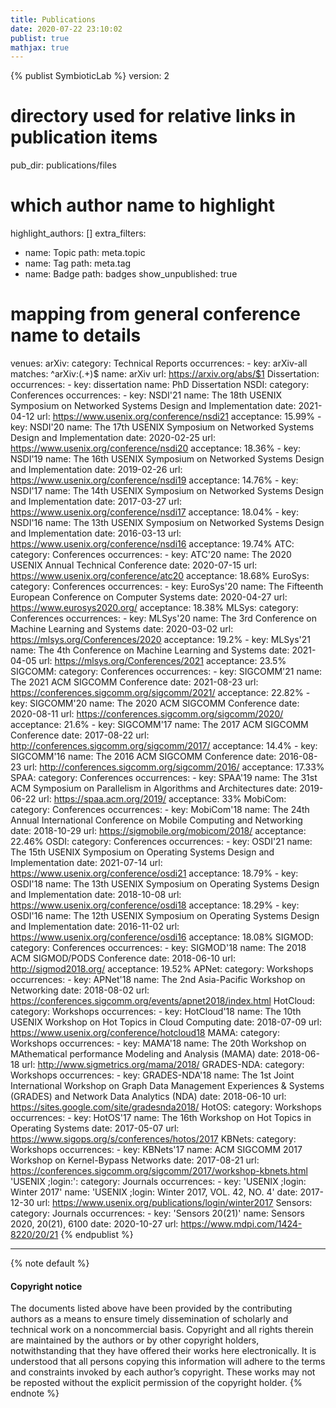 ```yaml
---
title: Publications
date: 2020-07-22 23:10:02
publist: true
mathjax: true
---
```

{% publist SymbioticLab %}
version: 2
# directory used for relative links in publication items
pub_dir: publications/files
# which author name to highlight
highlight_authors: []
extra_filters:
- name: Topic
  path: meta.topic
- name: Tag
  path: meta.tag
- name: Badge
  path: badges
show_unpublished: true
# mapping from general conference name to details
venues:
  arXiv:
    category: Technical Reports
    occurrences:
    - key: arXiv-all
      matches: ^arXiv:(.+)$
      name: arXiv
      url: https://arxiv.org/abs/$1
  Dissertation:
    occurrences:
    - key: dissertation
      name: PhD Dissertation
  NSDI:
    category: Conferences
    occurrences:
    - key: NSDI'21
      name: The 18th USENIX Symposium on Networked Systems Design and Implementation
      date: 2021-04-12
      url: https://www.usenix.org/conference/nsdi21
      acceptance: 15.99%
    - key: NSDI'20
      name: The 17th USENIX Symposium on Networked Systems Design and Implementation
      date: 2020-02-25
      url: https://www.usenix.org/conference/nsdi20
      acceptance: 18.36%
    - key: NSDI'19
      name: The 16th USENIX Symposium on Networked Systems Design and Implementation
      date: 2019-02-26
      url: https://www.usenix.org/conference/nsdi19
      acceptance: 14.76%
    - key: NSDI'17
      name: The 14th USENIX Symposium on Networked Systems Design and Implementation
      date: 2017-03-27
      url: https://www.usenix.org/conference/nsdi17
      acceptance: 18.04%
    - key: NSDI'16
      name: The 13th USENIX Symposium on Networked Systems Design and Implementation
      date: 2016-03-13
      url: https://www.usenix.org/conference/nsdi16
      acceptance: 19.74%
  ATC:
    category: Conferences
    occurrences:
    - key: ATC'20
      name: The 2020 USENIX Annual Technical Conference
      date: 2020-07-15
      url: https://www.usenix.org/conference/atc20
      acceptance: 18.68%
  EuroSys:
    category: Conferences
    occurrences:
    - key: EuroSys'20
      name: The Fifteenth European Conference on Computer Systems
      date: 2020-04-27
      url: https://www.eurosys2020.org/
      acceptance: 18.38%
  MLSys:
    category: Conferences
    occurrences:
    - key: MLSys'20
      name: The 3rd Conference on Machine Learning and Systems
      date: 2020-03-02
      url: https://mlsys.org/Conferences/2020
      acceptance: 19.2%
    - key: MLSys'21
      name: The 4th Conference on Machine Learning and Systems
      date: 2021-04-05
      url: https://mlsys.org/Conferences/2021
      acceptance: 23.5%
  SIGCOMM:
    category: Conferences
    occurrences:
    - key: SIGCOMM'21
      name: The 2021 ACM SIGCOMM Conference
      date: 2021-08-23
      url: https://conferences.sigcomm.org/sigcomm/2021/
      acceptance: 22.82%
    - key: SIGCOMM'20
      name: The 2020 ACM SIGCOMM Conference
      date: 2020-08-11
      url: https://conferences.sigcomm.org/sigcomm/2020/
      acceptance: 21.6%
    - key: SIGCOMM'17
      name: The 2017 ACM SIGCOMM Conference
      date: 2017-08-22
      url: http://conferences.sigcomm.org/sigcomm/2017/
      acceptance: 14.4%
    - key: SIGCOMM'16
      name: The 2016 ACM SIGCOMM Conference
      date: 2016-08-23
      url: http://conferences.sigcomm.org/sigcomm/2016/
      acceptance: 17.33%
  SPAA:
    category: Conferences
    occurrences:
    - key: SPAA'19
      name: The 31st ACM Symposium on Parallelism in Algorithms and Architectures
      date: 2019-06-22
      url: https://spaa.acm.org/2019/
      acceptance: 33%
  MobiCom:
    category: Conferences
    occurrences:
    - key: MobiCom'18
      name: The 24th Annual International Conference on Mobile Computing and Networking
      date: 2018-10-29
      url: https://sigmobile.org/mobicom/2018/
      acceptance: 22.46%
  OSDI:
    category: Conferences
    occurrences:
    - key: OSDI'21
      name: The 15th USENIX Symposium on Operating Systems Design and Implementation
      date: 2021-07-14
      url: https://www.usenix.org/conference/osdi21
      acceptance: 18.79%
    - key: OSDI'18
      name: The 13th USENIX Symposium on Operating Systems Design and Implementation
      date: 2018-10-08
      url: https://www.usenix.org/conference/osdi18
      acceptance: 18.29%
    - key: OSDI'16
      name: The 12th USENIX Symposium on Operating Systems Design and Implementation
      date: 2016-11-02
      url: https://www.usenix.org/conference/osdi16
      acceptance: 18.08%
  SIGMOD:
    category: Conferences
    occurrences:
    - key: SIGMOD'18
      name: The 2018 ACM SIGMOD/PODS Conference
      date: 2018-06-10
      url: http://sigmod2018.org/
      acceptance: 19.52%
  APNet:
    category: Workshops
    occurrences:
    - key: APNet'18
      name: The 2nd Asia-Pacific Workshop on Networking
      date: 2018-08-02
      url: https://conferences.sigcomm.org/events/apnet2018/index.html
  HotCloud:
    category: Workshops
    occurrences:
    - key: HotCloud'18
      name: The 10th USENIX Workshop on Hot Topics in Cloud Computing
      date: 2018-07-09
      url: https://www.usenix.org/conference/hotcloud18
  MAMA:
    category: Workshops
    occurrences:
    - key: MAMA'18
      name: The 20th Workshop on MAthematical performance Modeling and Analysis (MAMA)
      date: 2018-06-18
      url: http://www.sigmetrics.org/mama/2018/
  GRADES-NDA:
    category: Workshops
    occurrences:
    - key: GRADES-NDA'18
      name: The 1st Joint International Workshop on Graph Data Management Experiences
        & Systems (GRADES) and Network Data Analytics (NDA)
      date: 2018-06-10
      url: https://sites.google.com/site/gradesnda2018/
  HotOS:
    category: Workshops
    occurrences:
    - key: HotOS'17
      name: The 16th Workshop on Hot Topics in Operating Systems
      date: 2017-05-07
      url: https://www.sigops.org/s/conferences/hotos/2017
  KBNets:
    category: Workshops
    occurrences:
    - key: KBNets'17
      name: ACM SIGCOMM 2017 Workshop on Kernel-Bypass Networks
      date: 2017-08-21
      url: https://conferences.sigcomm.org/sigcomm/2017/workshop-kbnets.html
  'USENIX ;login:':
    category: Journals
    occurrences:
    - key: 'USENIX ;login: Winter 2017'
      name: 'USENIX ;login: Winter 2017, VOL. 42, NO. 4'
      date: 2017-12-30
      url: https://www.usenix.org/publications/login/winter2017
  Sensors:
    category: Journals
    occurrences:
    - key: 'Sensors 20(21)'
      name: Sensors 2020, 20(21), 6100
      date: 2020-10-27
      url: https://www.mdpi.com/1424-8220/20/21
{% endpublist %}

---

{% note default %}
#### Copyright notice
The documents listed above have been provided by the contributing authors as a means to ensure timely dissemination of scholarly and technical work on a noncommercial basis. Copyright and all rights therein are maintained by the authors or by other copyright holders, notwithstanding that they have offered their works here electronically. It is understood that all persons copying this information will adhere to the terms and constraints invoked by each author’s copyright. These works may not be reposted without the explicit permission of the copyright holder.
{% endnote %}
